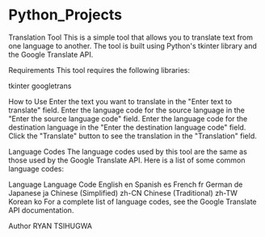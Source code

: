 # Python_Projects
Translation Tool
This is a simple tool that allows you to translate text from one language to another. The tool is built using Python's tkinter library and the Google Translate API.

Requirements
This tool requires the following libraries:

tkinter
googletrans

How to Use
Enter the text you want to translate in the "Enter text to translate" field.
Enter the language code for the source language in the "Enter the source language code" field.
Enter the language code for the destination language in the "Enter the destination language code" field.
Click the "Translate" button to see the translation in the "Translation" field.

Language Codes
The language codes used by this tool are the same as those used by the Google Translate API. Here is a list of some common language codes:

Language	Language Code
English	en
Spanish	es
French	fr
German	de
Japanese	ja
Chinese (Simplified)	zh-CN
Chinese (Traditional)	zh-TW
Korean	ko
For a complete list of language codes, see the Google Translate API documentation.

Author RYAN TSIHUGWA
